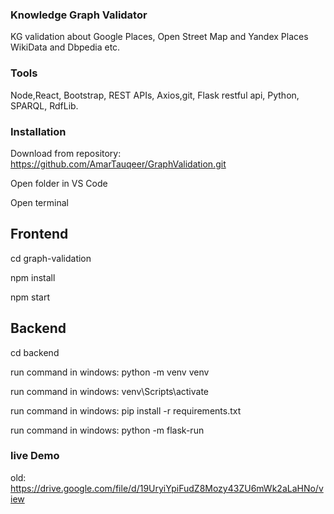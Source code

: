### Knowledge Graph Validator

KG validation about Google Places, Open Street Map and Yandex Places WikiData and Dbpedia etc.

### Tools

Node,React, Bootstrap, REST APIs, Axios,git, Flask restful api, Python, SPARQL, RdfLib.

### Installation

Download from repository: https://github.com/AmarTauqeer/GraphValidation.git

Open folder in VS Code

Open terminal

## Frontend

cd graph-validation

npm install

npm start

## Backend

cd backend

run command in windows: python -m venv venv

run command in windows: venv\Scripts\activate

run command in windows: pip install -r requirements.txt

run command in windows: python -m flask-run


### live Demo

old: https://drive.google.com/file/d/19UryiYpiFudZ8Mozy43ZU6mWk2aLaHNo/view
